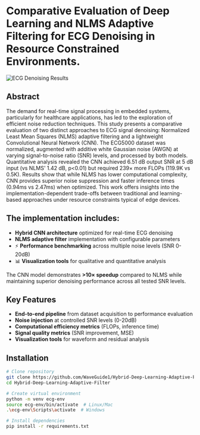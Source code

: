 # Comparative Evaluation of Deep Learning and NLMS Adaptive Filtering for ECG Denoising in Resource Constrained Environments.

![ECG Denoising Results](results/figures/)

## Abstract
The demand for real-time signal processing in embedded systems, particularly for healthcare applications, has led to the exploration of efficient noise reduction techniques. This study presents a comparative evaluation of two distinct approaches to ECG signal denoising: Normalized Least Mean Squares (NLMS) adaptive filtering and a lightweight Convolutional Neural Network (CNN). The ECG5000 dataset was normalized, augmented with additive white Gaussian noise (AWGN) at varying signal-to-noise ratio (SNR) levels, and processed by both models. Quantitative analysis revealed the CNN achieved 6.51 dB output SNR at 5 dB input (vs NLMS' 1.42 dB, p<0.01) but required 239× more FLOPs (119.9K vs 0.5K). Results show that while NLMS has lower computational complexity, CNN provides superior noise suppression and faster inference times (0.94ms vs 2.47ms) when optimized. This work offers insights into the implementation-dependent trade-offs between traditional and learning-based approaches under resource constraints typical of edge devices. 

## The implementation includes:

-  **Hybrid CNN architecture** optimized for real-time ECG denoising
-  **NLMS adaptive filter** implementation with configurable parameters
- ⚡ **Performance benchmarking** across multiple noise levels (SNR 0-20dB)
- 📊 **Visualization tools** for qualitative and quantitative analysis

The CNN model demonstrates **>10× speedup** compared to NLMS while maintaining superior denoising performance across all tested SNR levels.

## Key Features

- **End-to-end pipeline** from dataset acquisition to performance evaluation
- **Noise injection** at controlled SNR levels (0-20dB)
- **Computational efficiency metrics** (FLOPs, inference time)
- **Signal quality metrics** (SNR improvement, MSE)
- **Visualization tools** for waveform and residual analysis

## Installation

```bash
# Clone repository
git clone https://github.com/WaveGuide1/Hybrid-Deep-Learning-Adaptive-Filter
cd Hybrid-Deep-Learning-Adaptive-Filter

# Create virtual environment
python -m venv ecg-env
source ecg-env/bin/activate  # Linux/Mac
.\ecg-env\Scripts\activate  # Windows

# Install dependencies
pip install -r requirements.txt

